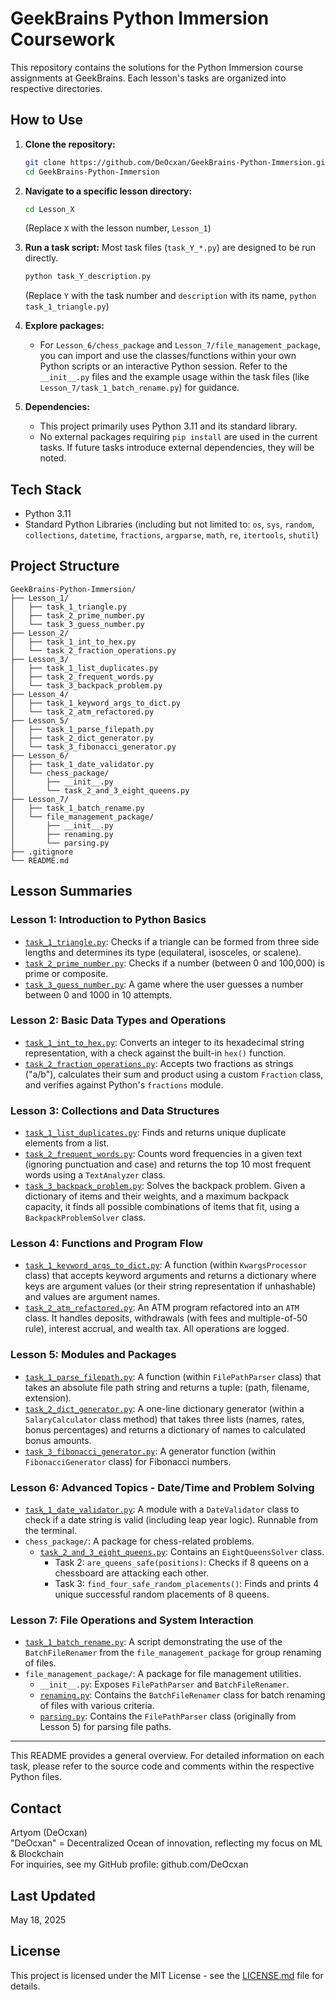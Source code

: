 # GeekBrains Python Immersion Coursework

This repository contains the solutions for the Python Immersion course assignments at GeekBrains. Each lesson's tasks are organized into respective directories.

## How to Use

1.  **Clone the repository:**
    ```bash
    git clone https://github.com/DeOcxan/GeekBrains-Python-Immersion.git
    cd GeekBrains-Python-Immersion
    ```

2.  **Navigate to a specific lesson directory:**
    ```bash
    cd Lesson_X 
    ```
    (Replace `X` with the lesson number, `Lesson_1`)

3.  **Run a task script:**
    Most task files (`task_Y_*.py`) are designed to be run directly.
    ```bash
    python task_Y_description.py
    ```
    (Replace `Y` with the task number and `description` with its name, `python task_1_triangle.py`)

4.  **Explore packages:**
    *   For `Lesson_6/chess_package` and `Lesson_7/file_management_package`, you can import and use the classes/functions within your own Python scripts or an interactive Python session. Refer to the `__init__.py` files and the example usage within the task files (like `Lesson_7/task_1_batch_rename.py`) for guidance.

5.  **Dependencies:**
    *   This project primarily uses Python 3.11 and its standard library.
    *   No external packages requiring `pip install` are used in the current tasks. If future tasks introduce external dependencies, they will be noted.

## Tech Stack
- Python 3.11
- Standard Python Libraries (including but not limited to: `os`, `sys`, `random`, `collections`, `datetime`, `fractions`, `argparse`, `math`, `re`, `itertools`, `shutil`)

## Project Structure

```
GeekBrains-Python-Immersion/
├── Lesson_1/
│   ├── task_1_triangle.py
│   ├── task_2_prime_number.py
│   └── task_3_guess_number.py
├── Lesson_2/
│   ├── task_1_int_to_hex.py
│   └── task_2_fraction_operations.py
├── Lesson_3/
│   ├── task_1_list_duplicates.py
│   ├── task_2_frequent_words.py
│   └── task_3_backpack_problem.py
├── Lesson_4/
│   ├── task_1_keyword_args_to_dict.py
│   └── task_2_atm_refactored.py
├── Lesson_5/
│   ├── task_1_parse_filepath.py
│   ├── task_2_dict_generator.py
│   └── task_3_fibonacci_generator.py
├── Lesson_6/
│   ├── task_1_date_validator.py
│   └── chess_package/
│       ├── __init__.py
│       └── task_2_and_3_eight_queens.py
├── Lesson_7/
│   ├── task_1_batch_rename.py
│   └── file_management_package/
│       ├── __init__.py
│       ├── renaming.py
│       └── parsing.py
├── .gitignore
└── README.md
```

## Lesson Summaries

### Lesson 1: Introduction to Python Basics
*   [`task_1_triangle.py`](Lesson_1/task_1_triangle.py): Checks if a triangle can be formed from three side lengths and determines its type (equilateral, isosceles, or scalene).
*   [`task_2_prime_number.py`](Lesson_1/task_2_prime_number.py): Checks if a number (between 0 and 100,000) is prime or composite.
*   [`task_3_guess_number.py`](Lesson_1/task_3_guess_number.py): A game where the user guesses a number between 0 and 1000 in 10 attempts.

### Lesson 2: Basic Data Types and Operations
*   [`task_1_int_to_hex.py`](Lesson_2/task_1_int_to_hex.py): Converts an integer to its hexadecimal string representation, with a check against the built-in `hex()` function.
*   [`task_2_fraction_operations.py`](Lesson_2/task_2_fraction_operations.py): Accepts two fractions as strings ("a/b"), calculates their sum and product using a custom `Fraction` class, and verifies against Python's `fractions` module.

### Lesson 3: Collections and Data Structures
*   [`task_1_list_duplicates.py`](Lesson_3/task_1_list_duplicates.py): Finds and returns unique duplicate elements from a list.
*   [`task_2_frequent_words.py`](Lesson_3/task_2_frequent_words.py): Counts word frequencies in a given text (ignoring punctuation and case) and returns the top 10 most frequent words using a `TextAnalyzer` class.
*   [`task_3_backpack_problem.py`](Lesson_3/task_3_backpack_problem.py): Solves the backpack problem. Given a dictionary of items and their weights, and a maximum backpack capacity, it finds all possible combinations of items that fit, using a `BackpackProblemSolver` class.

### Lesson 4: Functions and Program Flow
*   [`task_1_keyword_args_to_dict.py`](Lesson_4/task_1_keyword_args_to_dict.py): A function (within `KwargsProcessor` class) that accepts keyword arguments and returns a dictionary where keys are argument values (or their string representation if unhashable) and values are argument names.
*   [`task_2_atm_refactored.py`](Lesson_4/task_2_atm_refactored.py): An ATM program refactored into an `ATM` class. It handles deposits, withdrawals (with fees and multiple-of-50 rule), interest accrual, and wealth tax. All operations are logged.

### Lesson 5: Modules and Packages
*   [`task_1_parse_filepath.py`](Lesson_5/task_1_parse_filepath.py): A function (within `FilePathParser` class) that takes an absolute file path string and returns a tuple: (path, filename, extension).
*   [`task_2_dict_generator.py`](Lesson_5/task_2_dict_generator.py): A one-line dictionary generator (within a `SalaryCalculator` class method) that takes three lists (names, rates, bonus percentages) and returns a dictionary of names to calculated bonus amounts.
*   [`task_3_fibonacci_generator.py`](Lesson_5/task_3_fibonacci_generator.py): A generator function (within `FibonacciGenerator` class) for Fibonacci numbers.

### Lesson 6: Advanced Topics - Date/Time and Problem Solving
*   [`task_1_date_validator.py`](Lesson_6/task_1_date_validator.py): A module with a `DateValidator` class to check if a date string is valid (including leap year logic). Runnable from the terminal.
*   `chess_package/`: A package for chess-related problems.
    *   [`task_2_and_3_eight_queens.py`](Lesson_6/chess_package/task_2_and_3_eight_queens.py): Contains an `EightQueensSolver` class.
        *   Task 2: `are_queens_safe(positions)`: Checks if 8 queens on a chessboard are attacking each other.
        *   Task 3: `find_four_safe_random_placements()`: Finds and prints 4 unique successful random placements of 8 queens.

### Lesson 7: File Operations and System Interaction
*   [`task_1_batch_rename.py`](Lesson_7/task_1_batch_rename.py): A script demonstrating the use of the `BatchFileRenamer` from the `file_management_package` for group renaming of files.
*   `file_management_package/`: A package for file management utilities.
    *   `__init__.py`: Exposes `FilePathParser` and `BatchFileRenamer`.
    *   [`renaming.py`](Lesson_7/file_management_package/renaming.py): Contains the `BatchFileRenamer` class for batch renaming of files with various criteria.
    *   [`parsing.py`](Lesson_7/file_management_package/parsing.py): Contains the `FilePathParser` class (originally from Lesson 5) for parsing file paths.

---
This README provides a general overview. For detailed information on each task, please refer to the source code and comments within the respective Python files.

## Contact
Artyom (DeOcxan)  
"DeOcxan" = Decentralized Ocean of innovation, reflecting my focus on ML & Blockchain  
For inquiries, see my GitHub profile: github.com/DeOcxan

## Last Updated
May 18, 2025

## License
This project is licensed under the MIT License - see the [LICENSE.md](LICENSE.md) file for details.
